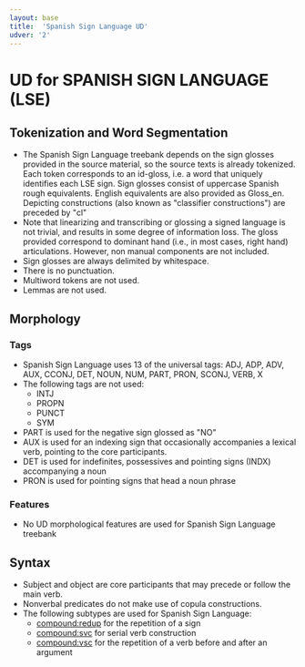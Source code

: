 ```yaml
---
layout: base
title:  'Spanish Sign Language UD'
udver: '2'
---
```


# UD for SPANISH SIGN LANGUAGE (LSE) 

## Tokenization and Word Segmentation

* The Spanish Sign Language treebank depends on the sign glosses provided in the source material, so the source texts is already tokenized. Each token corresponds to an id-gloss, i.e. a word that uniquely identifies each LSE sign. Sign glosses consist of uppercase Spanish rough equivalents. English equivalents are also provided as Gloss_en. Depicting constructions (also known as "classifier constructions") are preceded by "cl"
* Note that linearizing and transcribing or glossing a signed language is not trivial, and results in some degree of information loss. The gloss provided correspond to dominant hand (i.e., in most cases, right hand) articulations. However, non manual components are not included.
* Sign glosses are always delimited by whitespace.
* There is no punctuation.
* Multiword tokens are not used.
* Lemmas are not used.

## Morphology

### Tags

* Spanish Sign Language uses 13 of the universal tags: ADJ, ADP, ADV, AUX, CCONJ, DET, NOUN, NUM, PART, PRON, SCONJ, VERB, X
* The following tags are not used:
    * INTJ
    * PROPN
    * PUNCT
    * SYM
* PART is used for the negative sign glossed as "NO"
* AUX is used for an indexing sign that occasionally accompanies a lexical verb, pointing to the core participants.
* DET is used for indefinites, possessives and pointing signs (INDX) accompanying a noun
* PRON is used for pointing signs that head a noun phrase

### Features

* No UD morphological features are used for Spanish Sign Language treebank

## Syntax

* Subject and object are core participants that may precede or follow the main verb.
* Nonverbal predicates do not make use of copula constructions.
* The following subtypes are used for Spanish Sign Language:
    * [compound:redup](deps/compound-redup.md) for the repetition of a sign
    * [compound:svc]() for serial verb construction
    * [compound:vsc]() for the repetition of a verb before and after an argument

